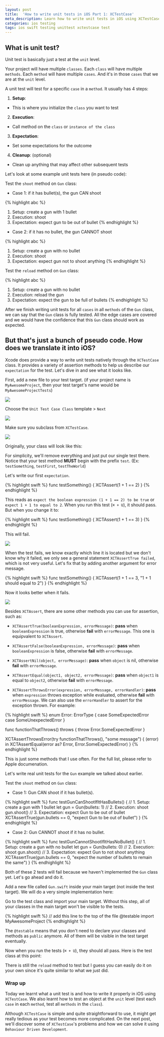 ```yaml
---
layout: post
title:  'How to write unit tests in iOS Part 1: XCTestCase'
meta_description: Learn how to write unit tests in iOS using XCTestCase
categories: ios testing
tags: ios swift testing unittest xctestcase test
---
```


## What is unit test?

Unit test is basically just a test at the `unit` level.

Your project will have multiple `classes`. Each `class` will have multiple `methods`. Each `method` will have multiple `cases`. And it's in those `cases` that we are at the `unit` level.

A unit test will test for a specific `case` in a `method`. It usually has 4 steps:

1. **Setup**:
  * This is where you initialize the `class` you want to test

2. **Execution**:
  * Call method on the `class` or `instance of the class`

3. **Expectation**:
  * Set some expectations for the outcome

4. **Cleanup**: (optional)
  * Clean up anything that may affect other subsequent tests

Let's look at some example unit tests here (in pseudo code):

Test the `shoot` method on `Gun` class:

* Case 1: if it has bullet(s), the gun CAN shoot

{% highlight abc %}
1. Setup: create a gun with 1 bullet
2. Execution: shoot
3. Expectation: expect gun to be out of bullet
{% endhighlight %}

* Case 2: if it has no bullet, the gun CANNOT shoot

{% highlight abc %}
1. Setup: create a gun with no bullet
2. Execution: shoot
3. Expectation: expect gun not to shoot anything
{% endhighlight %}

Test the `reload` method on `Gun` class:

{% highlight abc %}
1. Setup: create a gun with no bullet
2. Execution: reload the gun
3. Expectation: expect the gun to be full of bullets
{% endhighlight %}

After we finish writing unit tests for all `cases` in all `methods` of the `Gun` class, we can say that the `Gun` class is fully tested. All the edge cases are covered and we would have the confidence that this `Gun` class should work as expected.

## But that's just a bunch of pseudo code. How does we translate it into iOS?

Xcode does provide a way to write unit tests natively through the `XCTestCase` class. It provides a variety of assertion methods to help us describe our `expectation` for the test. Let's dive in and see what it looks like.

First, add a new file to your test target. (if your project name is `MyAwesomeProject`, then your test target's name would be `MyAwesomeProjectTests`)

![](/images/how-to-write-unit-tests-in-ios/add-new-file.png)

Choose the `Unit Test Case Class` template > `Next`

![](/images/how-to-write-unit-tests-in-ios/choose-unit-test.png)

Make sure you subclass from `XCTestCase`.

![](/images/how-to-write-unit-tests-in-ios/name-unit-test.png)

Originally, your class will look like this:

<script src="https://gist.github.com/hoang-tran/5e8c1ad8b18ffaa2d9fa261e7007fcdf.js"></script>

For simplicity, we'll remove everything and just put our single test there. Notice that your test method **MUST** begin with the prefix `test`. (Ex: `testSomething`, `testFirst`, `testTheWorld`)

<script src="https://gist.github.com/hoang-tran/d08342a5912a9cabc59662d520318237.js"></script>

Let's write our first `expectation`.

{% highlight swift %}
func testSomething() {
  XCTAssert(1 + 1 == 2)
}
{% endhighlight %}

This reads as `expect the boolean expression (1 + 1 == 2) to be true` or `expect 1 + 1 to equal to 2`. When you run this test (`⌘ + U`), it should pass. But when you change it to:

{% highlight swift %}
func testSomething() {
  XCTAssert(1 + 1 == 3)
}
{% endhighlight %}

This will fail.

![](/images/how-to-write-unit-tests-in-ios/test-fail.png)

When the test fails, we know exactly which line it is located but we don't know why it failed, we only see a general statement `XCTAssertTrue failed`, which is not very useful. Let's fix that by adding another argument for error message.

{% highlight swift %}
func testSomething() {
  XCTAssert(1 + 1 == 3, "1 + 1 should equal to 2")
}
{% endhighlight %}

Now it looks better when it fails.

![](/images/how-to-write-unit-tests-in-ios/test-fail-reason.png)

Besides `XCTAssert`, there are some other methods you can use for assertion, such as:

* `XCTAssertTrue(booleanExpression, errorMessage)`: **pass** when `booleanExpression` is true, otherwise **fail** with `errorMessage`. This one is equipvalent to `XCTAssert`.

* `XCTAssertFalse(booleanExpression, errorMessage)`: **pass** when `booleanExpression` is false, otherwise **fail** with `errorMessage`.

* `XCTAssertNil(object, errorMessage)`: **pass** when `object` is nil, otherwise **fail** with `errorMessage`.

* `XCTAssertEqual(object1, object2, errorMessage)`: **pass** when `object1` is equal to `object2`, otherwise **fail** with `errorMessage`.

* `XCTAssertThrowsError(expression, errorMessage, errorHandler)`: **pass** when `expression` throws exception while evaluated, otherwise **fail** with `errorMessage`. We can also use the `errorHandler` to assert for the exception thrown.
  For example:

{% highlight swift %}
enum Error: ErrorType {
  case SomeExpectedError
  case SomeUnexpectedError
}

func functionThatThrows() throws {
    throw Error.SomeExpectedError
}

XCTAssertThrowsError(try functionThatThrows(), "some message") { (error) in
  XCTAssertEqual(error as? Error, Error.SomeExpectedError)
}
{% endhighlight %}

This is just some methods that I use often. For the full list, please refer to Apple documenation.

Let's write real unit tests for the `Gun` example we talked about earlier.

Test the `shoot` method on `Gun` class:

* Case 1: Gun CAN shoot if it has bullet(s).

{% highlight swift %}
func testGunCanShootIfItHasBullets() {
  // 1. Setup: create a gun with 1 bullet
  let gun = Gun(bullets: 1)
  // 2. Execution: shoot
  gun.shoot()
  // 3. Expectation: expect Gun to be out of bullet
  XCTAssertTrue(gun.bullets == 0, "expect Gun to be out of bullet")
}
{% endhighlight %}

* Case 2: Gun CANNOT shoot if it has no bullet.

{% highlight swift %}
func testGunCannotShootIfItHasNoBullet() {
  // 1. Setup: create a gun with no bullet
  let gun = Gun(bullets: 0)
  // 2. Execution: shoot
  gun.shoot()
  // 3. Expectation: expect Gun to not shoot anything
  XCTAssertTrue(gun.bullets == 0, "expect the number of bullets to remain the same")
}
{% endhighlight %}

Both of these 2 tests will fail because we haven't implemented the `Gun` class yet. Let's go ahead and do it.

Add a new file called `Gun.swift` inside your main target (not inside the test target). We will do a very simple implementation here:

<script src="https://gist.github.com/hoang-tran/4987fa39dd28f6eb89f4d3b52c985623.js"></script>

Go to the test class and import your main target. Without this step, all of your classes in the main target won't be visible to the tests.

{% highlight swift %}
// add this line to the top of the file
@testable import MyAwesomeProject
{% endhighlight %}

The `@testable` means that you don't need to declare your classes and methods as `public` anymore. All of them will be visible in the test target eventually.

Now when you run the tests (`⌘ + U`), they should all pass. Here is the test class at this point:

<script src="https://gist.github.com/hoang-tran/901149f12321a47569519defae21be1e.js"></script>

There is still the `reload` method to test but I guess you can easily do it on your own since it's quite similar to what we just did.

### Wrap up

Today we learnt what a unit test is and how to write it properly in iOS using `XCTestCase`. We also learnt how to test an object at the `unit` level (test each `case` in each `method`, test all `methods` in the `class`).

Although `XCTestCase` is simple and quite straightforward to use, it might get really tedious as your test becomes more complicated. On the next post, we'll discover some of `XCTestCase`'s problems and how we can solve it using `Behaviour Driven Development`.

